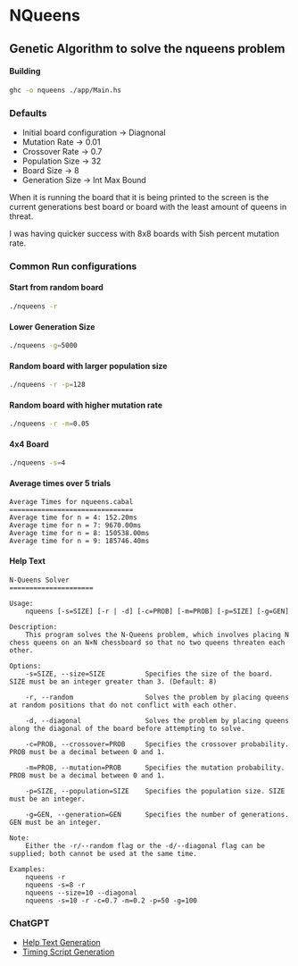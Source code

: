 # NQueens

## Genetic Algorithm to solve the nqueens problem

#### Building
```bash
ghc -o nqueens ./app/Main.hs
```

### Defaults
- Initial board configuration -> Diagnonal
- Mutation Rate -> 0.01
- Crossover Rate -> 0.7
- Population Size -> 32
- Board Size -> 8
- Generation Size -> Int Max Bound

When it is running the board that it is being printed to the screen is the current generations best board or board with the least amount of queens in threat.

I was having quicker success with 8x8 boards with 5ish percent mutation rate.

### Common Run configurations

#### Start from random board
```bash
./nqueens -r
```

#### Lower Generation Size
```bash
./nqueens -g=5000
```

####  Random board with larger population size
```bash
./nqueens -r -p=128
```

####  Random board with higher mutation rate 
```bash
./nqueens -r -m=0.05
```

#### 4x4 Board
```bash
./nqueens -s=4
```

#### Average times over 5 trials
```
Average Times for nqueens.cabal
===============================
Average time for n = 4: 152.20ms
Average time for n = 7: 9670.00ms
Average time for n = 8: 150538.00ms
Average time for n = 9: 185746.40ms
```

#### Help Text 
```
N-Queens Solver
=====================

Usage:
    nqueens [-s=SIZE] [-r | -d] [-c=PROB] [-m=PROB] [-p=SIZE] [-g=GEN]

Description:
    This program solves the N-Queens problem, which involves placing N chess queens on an N×N chessboard so that no two queens threaten each other.

Options:
    -s=SIZE, --size=SIZE          Specifies the size of the board. SIZE must be an integer greater than 3. (Default: 8)
    
    -r, --random                  Solves the problem by placing queens at random positions that do not conflict with each other.
    
    -d, --diagonal                Solves the problem by placing queens along the diagonal of the board before attempting to solve.
    
    -c=PROB, --crossover=PROB     Specifies the crossover probability. PROB must be a decimal between 0 and 1.
    
    -m=PROB, --mutation=PROB      Specifies the mutation probability. PROB must be a decimal between 0 and 1.
    
    -p=SIZE, --population=SIZE    Specifies the population size. SIZE must be an integer.
    
    -g=GEN, --generation=GEN      Specifies the number of generations. GEN must be an integer.
  
Note:
    Either the -r/--random flag or the -d/--diagonal flag can be supplied; both cannot be used at the same time.

Examples:
    nqueens -r
    nqueens -s=8 -r
    nqueens --size=10 --diagonal
    nqueens -s=10 -r -c=0.7 -m=0.2 -p=50 -g=100
```



### ChatGPT
- [Help Text Generation](https://chat.openai.com/share/4f6d3efa-1a42-4421-8e5a-9ccdc10233b3)
- [Timing Script Generation](https://chat.openai.com/share/730b07c5-0434-4860-b2e5-1ff32411cac6)